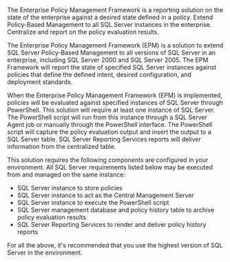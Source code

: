 The Enterprise Policy Management Framework is a reporting solution on the state of the enterprise against a desired state defined in a policy. Extend Policy-Based Management to all SQL Server instances in the enterprise. Centralize and report on the policy evaluation results.

The Enterprise Policy Management Framework (EPM) is a solution to extend SQL Server Policy-Based Management to all versions of SQL Server in an enterprise, including SQL Server 2000 and SQL Server 2005. The EPM Framework will report the state of specified SQL Server instances against policies that define the defined intent, desired configuration, and deployment standards.

When the Enterprise Policy Management Framework (EPM) is implemented, policies will be evaluated against specified instances of SQL Server through PowerShell. This solution will require at least one instance of SQL Server. The PowerShell script will run from this instance through a SQL Server Agent job or manually through the PowerShell interface. The PowerShell script will capture the policy evaluation output and insert the output to a SQL Server table. SQL Server Reporting Services reports will deliver information from the centralized table.

This solution requires the following components are configured in your environment. All SQL Server requirements listed below may be executed from and managed on the same instance:
- SQL Server instance to store policies
- SQL Server instance to act as the Central Management Server
- SQL Server instance to execute the PowerShell script
- SQL Server management database and policy history table to archive policy evaluation results
- SQL Server Reporting Services to render and deliver policy history reports

For all the above, it's recommended that you use the highest version of SQL Server in the environment.
